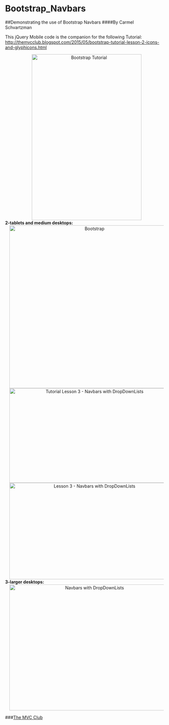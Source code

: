 # Bootstrap_Navbars
##Demonstrating the use of Bootstrap Navbars
####By Carmel Schvartzman

This jQuery Mobile code is the companion for the following Tutorial:
 http://themvcclub.blogspot.com/2015/05/bootstrap-tutorial-lesson-2-icons-and-glyphicons.html

<a href="http://themvcclub.blogspot.com/2015/05/bootstrap-tutorial-lesson-2-icons-and-glyphicons.html" imageanchor="1" target="_self" style="margin-left: 1em; margin-right: 1em;">


<div class="separator" style="clear: both; text-align: center;">
<a href="http://2.bp.blogspot.com/-sUOmexfFd9I/VV2j7siAsWI/AAAAAAAAK6E/LVBN8XE83BI/s1600/4.png" imageanchor="1" style="margin-left: 1em; margin-right: 1em;"><img alt="Bootstrap Tutorial        " border="0" height="540" src="http://2.bp.blogspot.com/-sUOmexfFd9I/VV2j7siAsWI/AAAAAAAAK6E/LVBN8XE83BI/s540/4.png" width="358" /></a></div>
<div class="separator" style="clear: both;">
<b>
</b></div>
<div class="separator" style="clear: both;">
<b>
</b></div>
<div class="separator" style="clear: both;">
<b>2-tablets and&nbsp;</b><b>medium desktops:</b></div>
<div class="separator" style="clear: both;">
<b>
</b></div>
<div class="separator" style="clear: both; text-align: center;">
<a href="http://2.bp.blogspot.com/-l-qvyhp8_WA/VV2j6yZhHrI/AAAAAAAAK6c/Ca9ip61Gno4/s1600/2.png" imageanchor="1" style="margin-left: 1em; margin-right: 1em;"><img alt="Bootstrap     " border="0" height="530" src="http://2.bp.blogspot.com/-l-qvyhp8_WA/VV2j6yZhHrI/AAAAAAAAK6c/Ca9ip61Gno4/s540/2.png" width="540" /></a></div>
<div class="separator" style="clear: both;">
<b>
</b></div>
<div class="separator" style="clear: both;">
<a href="http://2.bp.blogspot.com/-VdwbB6MBf1w/VV2j6DUh7RI/AAAAAAAAK5s/ZrIz9FBXN2g/s1600/13.png" imageanchor="1" style="margin-left: 1em; margin-right: 1em; text-align: center;"><img alt="Tutorial Lesson 3 - Navbars with DropDownLists        " border="0" height="308" src="http://2.bp.blogspot.com/-VdwbB6MBf1w/VV2j6DUh7RI/AAAAAAAAK5s/ZrIz9FBXN2g/s540/13.png" width="540" /></a></div>
<div class="separator" style="clear: both;">

</div>
<div class="separator" style="clear: both;">
<a href="http://2.bp.blogspot.com/-8gNqWV6_BtA/VV2j6qMrMyI/AAAAAAAAK5w/j8Zylf8Ipnw/s1600/14.png" imageanchor="1" style="margin-left: 1em; margin-right: 1em; text-align: center;"><img alt="Lesson 3 - Navbars with DropDownLists        " border="0" height="314" src="http://2.bp.blogspot.com/-8gNqWV6_BtA/VV2j6qMrMyI/AAAAAAAAK5w/j8Zylf8Ipnw/s540/14.png" width="540" /></a></div>
<div class="separator" style="clear: both;">

</div>
<div class="separator" style="clear: both;">

</div>
<div class="separator" style="clear: both;">

</div>
<div class="separator" style="clear: both;">

</div>
<div class="separator" style="clear: both;">
<b>
</b></div>
<div class="separator" style="clear: both;">
<b>3-larger desktops: </b></div>
<div class="separator" style="clear: both;">
<b>
</b></div>
<div class="separator" style="clear: both;">
<b>
</b></div>
<div class="separator" style="clear: both; text-align: center;">
<a href="http://3.bp.blogspot.com/-YQew3esYkig/VV2j5lv6YZI/AAAAAAAAK6o/n5hgNCneu5o/s1600/1.png" imageanchor="1" style="margin-left: 1em; margin-right: 1em;"><img alt="Navbars with DropDownLists        " border="0" height="410" src="http://3.bp.blogspot.com/-YQew3esYkig/VV2j5lv6YZI/AAAAAAAAK6o/n5hgNCneu5o/s540/1.png" width="540" /></a></div>
<div class="separator" style="clear: both;">
<b>
</b></div>
<div class="separator" style="clear: both;">
<b>
</b></div>


</a>

###<a href="http://themvcclub.blogspot.com/"   target="_new"  >The MVC Club</a>

